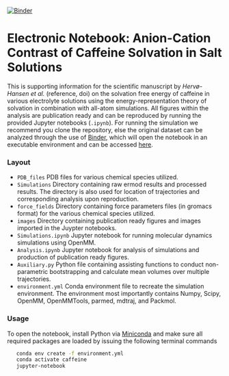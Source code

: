 [![Binder](https://mybinder.org/badge_logo.svg)](https://mybinder.org/v2/gh/SHervoe-Hansen/Caffeine_solubility/Japan?filepath=Caffeine_solubility.ipynb)
# Electronic Notebook: Anion-Cation Contrast of Caffeine Solvation in Salt Solutions

This is supporting information for the scientific manuscript by _Hervø-Hansen et al._ (reference, doi) on the solvation free energy of caffeine in various electrolyte solutions using the energy-representation theory of solvation in combination with all-atom simulations. All figures within the analysis are publication ready and can be reproduced by running the provided Jupyter notebooks (`.ipynb`). For running the simulation we recommend you clone the repository, else the original dataset can be analyzed through the use of [Binder](https://mybinder.org), which will open the notebook in an executable environment and can be accessed [here](https://mybinder.org/v2/gh/SHervoe-Hansen/Caffeine_solubility/Japan?).

### Layout
- `PDB_files` PDB files for various chemical species utilized.
- `Simulations` Directory containing raw ermod results and processed results. The directory is also used for location of trajectories and corresponding analysis upon reproduction.
- `force_fields` Directory containing force parameters files (in gromacs format) for the various chemical species utilized.
- `images` Directory containing publication ready figures and images imported in the Juypter notebooks.
- `Simulations.ipynb` Jupyter notebook for running molecular dynamics simulations using OpenMM.
- `Analysis.ipynb` Jupyter notebook for analysis of simulations and production of publication ready figures.
- `Auxiliary.py` Python file containing assisting functions to conduct non-parametric bootstrapping and calculate mean volumes over multiple trajectories.
- `environment.yml` Conda environment file to recreate the simulation environment. The environment most importantly contains Numpy, Scipy, OpenMM, OpenMMTools, parmed, mdtraj, and Packmol.

### Usage
To open the notebook, install Python via [Miniconda](https://conda.io/miniconda.html) and make sure all required packages are loaded by issuing the following terminal commands
```bash
   conda env create -f environment.yml
   conda activate caffeine
   jupyter-notebook
```
